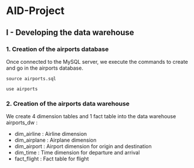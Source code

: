 # AID-Project

## I - Developing the data warehouse

### 1. Creation of the airports database

Once connected to the MySQL server, we execute the commands to create and go in the airports database.

`source airports.sql`

`use airports`

### 2. Creation of the airports data warehouse

We create 4 dimension tables and 1 fact table into the data warehouse airports_dw :
- dim_airline : Airline dimension
- dim_airplane : Airplane dimension
- dim_airport : Airport dimension for origin and destination
- dim_time : Time dimension for departure and arrival
- fact_flight : Fact table for flight


